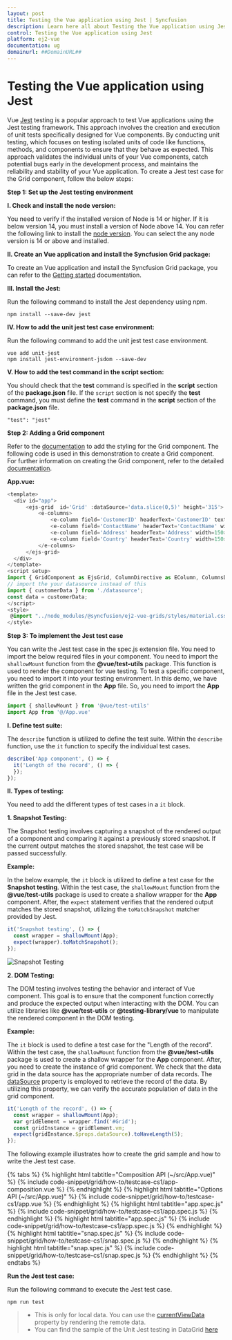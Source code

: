 ```yaml
---
layout: post
title: Testing the Vue application using Jest | Syncfusion
description: Learn here all about Testing the Vue application using Jest in Syncfusion Vue Grid component of Syncfusion Essential JS 2 and more.
control: Testing the Vue application using Jest 
platform: ej2-vue
documentation: ug
domainurl: ##DomainURL##
---
```


# Testing the Vue application using Jest

Vue [Jest](https://v2.vuejs.org/v2/guide/testing.html) testing is a popular approach to test Vue applications using the Jest testing framework. This approach involves the creation and execution of unit tests specifically designed for Vue components. By conducting unit testing, which focuses on testing isolated units of code like functions, methods, and components to ensure that they behave as expected. This approach validates the individual units of your Vue components, catch potential bugs early in the development process, and maintains the reliability and stability of your Vue application. To create a Jest test case for the Grid component, follow the below steps:

**Step 1: Set up the Jest testing environment**

**I. Check and install the node version:**

You need to verify if the installed version of Node is 14 or higher. If it is below version 14, you must install a version of Node above 14. You can refer the following link to install the [node version](https://nodejs.org/en/download). You can select the any node version is 14 or above and installed.

**II. Create an Vue application and install the Syncfusion Grid package:**

To create an Vue application and install the Syncfusion Grid package, you can refer to the [Getting started](https://ej2.syncfusion.com/vue/documentation/grid/getting-started) documentation.

**III. Install the Jest:**

Run the following command to install the Jest dependency using npm.

```
npm install --save-dev jest
```

**IV. How to add the unit jest test case environment:**

Run the following command to add the unit jest test case environment.

```
vue add unit-jest
npm install jest-environment-jsdom --save-dev
```


**V. How to add the test command in the script section:**

You should check that the **test** command is specified in the **script** section of the **package.json** file. If the `script` section is not specify the **test** command, you must define the **test** command in the **script** section of the **package.json** file.

```
"test": "jest"
```

**Step 2: Adding a Grid component**

Refer to the [documentation](https://ej2.syncfusion.com/vue/documentation/grid/getting-started#import-the-syncfusion-css-styles) to add the styling for the Grid component. The following code is used in this demonstration to create a Grid component. For further information on creating the Grid component, refer to the detailed [documentation](https://ej2.syncfusion.com/vue/documentation/grid/getting-started#add-syncfusion-vue-component-to-the-application).

**App.vue:**

```typescript
<template>
  <div id="app">
      <ejs-grid  id='Grid' :dataSource='data.slice(0,5)' height='315'>
          <e-columns>
              <e-column field='CustomerID' headerText='CustomerID' textAlign='Right' width=90></e-column>
              <e-column field='ContactName' headerText='ContactName' width=120></e-column>
              <e-column field='Address' headerText='Address' width=150></e-column>
              <e-column field='Country' headerText='Country' width=150></e-column>
          </e-columns>
      </ejs-grid>
  </div>
</template>
<script setup>
import { GridComponent as EjsGrid, ColumnDirective as EColumn, ColumnsDirective as EColumns } from "@syncfusion/ej2-vue-grids";
// import the your datasource instead of this
import { customerData } from './datasource';
const data = customerData;
</script>
<style>
 @import "../node_modules/@syncfusion/ej2-vue-grids/styles/material.css";
</style>
```

**Step 3: To implement the Jest test case**

You can write the Jest test case in the spec.js extension file.  You need to import the below required files in your component. You need to import the `shallowMount` function from the **@vue/test-utils** package. This function is used to render the component for vue testing.  To test a specific component, you need to import it into your testing environment. In this demo, we have written the grid component in the **App** file. So, you need to import the **App** file in the Jest test case.

```typescript
import { shallowMount } from '@vue/test-utils'
import App from '@/App.vue'
```

**I. Define test suite:**

The `describe` function is utilized to define the test suite. Within the `describe` function, use the `it` function to specify the individual test cases.

```typescript
describe('App component', () => {
  it('Length of the record', () => {
  });
});
```

**II. Types of testing:**

You need to add the different types of test cases in a `it` block.

**1. Snapshot Testing:**

The Snapshot testing involves capturing a snapshot of the rendered output of a component and comparing it against a previously stored snapshot. If the current output matches the stored snapshot, the test case will be passed successfully.

**Example:**

In the below example, the `it` block is utilized to define a test case for the **Snapshot testing**. Within the test case, the `shallowMount` function  from the **@vue/test-utils** package is used to create a shallow wrapper for the **App** component. After, the `expect` statement verifies that the rendered output matches the stored snapshot, utilizing the `toMatchSnapshot` matcher provided by Jest.

```typescript
it('Snapshot testing', () => {
  const wrapper = shallowMount(App);
  expect(wrapper).toMatchSnapshot();
});
```
![Snapshot Testing](../images/snapshot_testing.png)

**2. DOM Testing:**

The DOM testing involves testing the behavior and interact of Vue component. This goal is to ensure that the component function correctly and produce the expected output when interacting with the DOM. You can utilize libraries like **@vue/test-utils** or **@testing-library/vue** to manipulate the rendered component in the DOM testing.

**Example:**

The `it` block is used to define a test case for the "Length of the record". Within the test case, the `shallowMount` function from the **@vue/test-utils** package is used to create a shallow wrapper for the **App** component. After, you need to create the instance of grid component. We check that the data grid in the data source has the appropriate number of data records. The [dataSource](https://ej2.syncfusion.com/vue/documentation/api/grid/#datasource) property is employed to retrieve the record of the data. By utilizing this property, we can verify the accurate population of data in the grid component.

```typescript
it('Length of the record', () => {
  const wrapper = shallowMount(App);
  var gridElement = wrapper.find('#Grid');
  const gridInstance = gridElement.vm;
  expect(gridInstance.$props.dataSource).toHaveLength(5);
});
```

The following example illustrates how to create the grid sample and how to write the Jest test case.

{% tabs %}
{% highlight html tabtitle="Composition API (~/src/App.vue)" %}
{% include code-snippet/grid/how-to/testcase-cs1/app-composition.vue %}
{% endhighlight %}
{% highlight html tabtitle="Options API (~/src/App.vue)" %}
{% include code-snippet/grid/how-to/testcase-cs1/app.vue %}
{% endhighlight %}
{% highlight html tabtitle="app.spec.js" %}
{% include code-snippet/grid/how-to/testcase-cs1/app.spec.js %}
{% endhighlight %}
{% highlight html tabtitle="app.spec.js" %}
{% include code-snippet/grid/how-to/testcase-cs1/app.spec.js %}
{% endhighlight %}
{% highlight html tabtitle="snap.spec.js" %}
{% include code-snippet/grid/how-to/testcase-cs1/snap.spec.js %}
{% endhighlight %}
{% highlight html tabtitle="snap.spec.js" %}
{% include code-snippet/grid/how-to/testcase-cs1/snap.spec.js %}
{% endhighlight %}
{% endtabs %}

**Run the Jest test case:**

Run the following command to execute the Jest test case.

```
npm run test
```

> * This is only for local data. You can use the [currentViewData](https://ej2.syncfusion.com/vue/documentation/api/grid/#currentviewdata) property by rendering the remote data.
> * You can find the sample of the Unit Jest testing in DataGrid [here](https://github.com/SyncfusionExamples/DataGrid-Vue-test-case/tree/master)